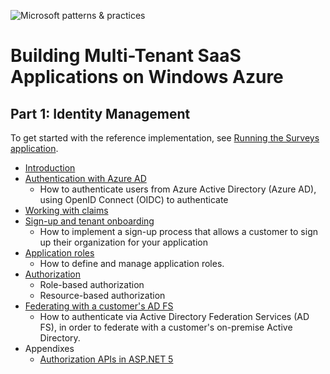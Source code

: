 ![Microsoft patterns & practices](http://pnp.azurewebsites.net/images/pnp-logo.png)
# Building Multi-Tenant SaaS Applications on Windows Azure

## Part 1: Identity Management

To get started with the reference implementation, see [Running the Surveys application](docs/running-the-app.md).

- [Introduction](docs/01-intro.md)
- [Authentication with Azure AD](docs/02-authentication.md)
    - How to authenticate users from Azure Active Directory (Azure AD), using OpenID Connect (OIDC) to authenticate
- [Working with claims](docs/03-working-with-claims.md)
- [Sign-up and tenant onboarding](docs/04-tenant-signup.md)
    - How to implement a sign-up process that allows a customer to sign up their organization for your application
- [Application roles](docs/05-application-roles.md)
    - How to define and manage application roles.
- [Authorization](docs/06-authorization.md)
    - Role-based authorization
    - Resource-based authorization
- [Federating with a customer's AD FS](docs/07-adfs.md)
    - How to authenticate via Active Directory Federation Services (AD FS), in order to federate with a customer's on-premise Active Directory.
- Appendixes
    - [Authorization APIs in ASP.NET 5](docs/appendixes/aspnet5-authorization.md)
